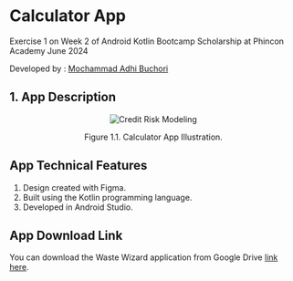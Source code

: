 # Calculator App
Exercise 1 on Week 2 of Android Kotlin Bootcamp Scholarship at Phincon Academy June 2024

Developed by : [Mochammad Adhi Buchori](www.linkedin.com/in/mochammad-adhi-b-2049a1136)

## 1. App Description

<div align="center">
  <img src="https://drive.google.com/uc?id=1a0_eTOOfgG-aco17skE6ujl-sJ-tyQl6" alt="Credit Risk Modeling">
  <p>Figure 1.1. Calculator App Illustration.</p>
</div>

## App Technical Features
1. Design created with Figma.
2. Built using the Kotlin programming language.
3. Developed in Android Studio.

## App Download Link
You can download the Waste Wizard application from Google Drive [link here](https://drive.google.com/drive/folders/1vVm4M4Ito3gISCa5rilXD3mHk1-QqkRO?usp=sharing).
